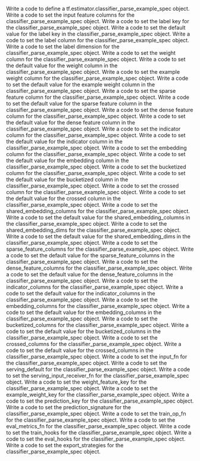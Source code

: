 Write a code to define a tf.estimator.classifier_parse_example_spec object.
Write a code to set the input feature columns for the classifier_parse_example_spec object.
Write a code to set the label key for the classifier_parse_example_spec object.
Write a code to set the default value for the label key in the classifier_parse_example_spec object.
Write a code to set the label column for the classifier_parse_example_spec object.
Write a code to set the label dimension for the classifier_parse_example_spec object.
Write a code to set the weight column for the classifier_parse_example_spec object.
Write a code to set the default value for the weight column in the classifier_parse_example_spec object.
Write a code to set the example weight column for the classifier_parse_example_spec object.
Write a code to set the default value for the example weight column in the classifier_parse_example_spec object.
Write a code to set the sparse feature column for the classifier_parse_example_spec object.
Write a code to set the default value for the sparse feature column in the classifier_parse_example_spec object.
Write a code to set the dense feature column for the classifier_parse_example_spec object.
Write a code to set the default value for the dense feature column in the classifier_parse_example_spec object.
Write a code to set the indicator column for the classifier_parse_example_spec object.
Write a code to set the default value for the indicator column in the classifier_parse_example_spec object.
Write a code to set the embedding column for the classifier_parse_example_spec object.
Write a code to set the default value for the embedding column in the classifier_parse_example_spec object.
Write a code to set the bucketized column for the classifier_parse_example_spec object.
Write a code to set the default value for the bucketized column in the classifier_parse_example_spec object.
Write a code to set the crossed column for the classifier_parse_example_spec object.
Write a code to set the default value for the crossed column in the classifier_parse_example_spec object.
Write a code to set the shared_embedding_columns for the classifier_parse_example_spec object.
Write a code to set the default value for the shared_embedding_columns in the classifier_parse_example_spec object.
Write a code to set the shared_embedding_dims for the classifier_parse_example_spec object.
Write a code to set the default value for the shared_embedding_dims in the classifier_parse_example_spec object.
Write a code to set the sparse_feature_columns for the classifier_parse_example_spec object.
Write a code to set the default value for the sparse_feature_columns in the classifier_parse_example_spec object.
Write a code to set the dense_feature_columns for the classifier_parse_example_spec object.
Write a code to set the default value for the dense_feature_columns in the classifier_parse_example_spec object.
Write a code to set the indicator_columns for the classifier_parse_example_spec object.
Write a code to set the default value for the indicator_columns in the classifier_parse_example_spec object.
Write a code to set the embedding_columns for the classifier_parse_example_spec object.
Write a code to set the default value for the embedding_columns in the classifier_parse_example_spec object.
Write a code to set the bucketized_columns for the classifier_parse_example_spec object.
Write a code to set the default value for the bucketized_columns in the classifier_parse_example_spec object.
Write a code to set the crossed_columns for the classifier_parse_example_spec object.
Write a code to set the default value for the crossed_columns in the classifier_parse_example_spec object.
Write a code to set the input_fn for the classifier_parse_example_spec object.
Write a code to set the serving_default for the classifier_parse_example_spec object.
Write a code to set the serving_input_receiver_fn for the classifier_parse_example_spec object.
Write a code to set the weight_feature_key for the classifier_parse_example_spec object.
Write a code to set the example_weight_key for the classifier_parse_example_spec object.
Write a code to set the prediction_key for the classifier_parse_example_spec object.
Write a code to set the prediction_signature for the classifier_parse_example_spec object.
Write a code to set the train_op_fn for the classifier_parse_example_spec object.
Write a code to set the eval_metrics_fn for the classifier_parse_example_spec object.
Write a code to set the train_hooks for the classifier_parse_example_spec object.
Write a code to set the eval_hooks for the classifier_parse_example_spec object.
Write a code to set the export_strategies for the classifier_parse_example_spec object.